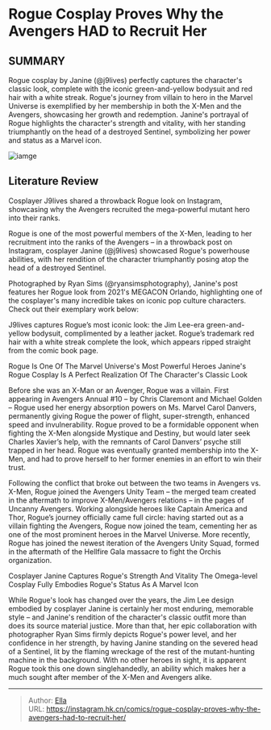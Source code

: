 # Rogue Cosplay Proves Why the Avengers HAD to Recruit Her


## SUMMARY 



  Rogue cosplay by Janine (@j9lives) perfectly captures the character&#39;s classic look, complete with the iconic green-and-yellow bodysuit and red hair with a white streak.   Rogue&#39;s journey from villain to hero in the Marvel Universe is exemplified by her membership in both the X-Men and the Avengers, showcasing her growth and redemption.   Janine&#39;s portrayal of Rogue highlights the character&#39;s strength and vitality, with her standing triumphantly on the head of a destroyed Sentinel, symbolizing her power and status as a Marvel icon.  

![iamge](https://static1.srcdn.com/wordpress/wp-content/uploads/2022/06/Rogue-Avengers.jpg)

## Literature Review

Cosplayer J9lives shared a throwback Rogue look on Instagram, showcasing why the Avengers recruited the mega-powerful mutant hero into their ranks.




Rogue is one of the most powerful members of the X-Men, leading to her recruitment into the ranks of the Avengers – in a throwback post on Instagram, cosplayer Janine (@j9lives) showcased Rogue&#39;s powerhouse abilities, with her rendition of the character triumphantly posing atop the head of a destroyed Sentinel.




Photographed by Ryan Sims (@ryansimsphotography), Janine&#39;s post features her Rogue look from 2021&#39;s MEGACON Orlando, highlighting one of the cosplayer&#39;s many incredible takes on iconic pop culture characters. Check out their exemplary work below:


 

J9lives captures Rogue’s most iconic look: the Jim Lee-era green-and-yellow bodysuit, complimented by a leather jacket. Rogue’s trademark red hair with a white streak complete the look, which appears ripped straight from the comic book page.


 Rogue Is One Of The Marvel Universe&#39;s Most Powerful Heroes 
Janine&#39;s Rogue Cosplay Is A Perfect Realization Of The Character&#39;s Classic Look
          

Before she was an X-Man or an Avenger, Rogue was a villain. First appearing in Avengers Annual #10 – by Chris Claremont and Michael Golden – Rogue used her energy absorption powers on Ms. Marvel Carol Danvers, permanently giving Rogue the power of flight, super-strength, enhanced speed and invulnerability. Rogue proved to be a formidable opponent when fighting the X-Men alongside Mystique and Destiny, but would later seek Charles Xavier’s help, with the remnants of Carol Danvers’ psyche still trapped in her head. Rogue was eventually granted membership into the X-Men, and had to prove herself to her former enemies in an effort to win their trust.




Following the conflict that broke out between the two teams in Avengers vs. X-Men, Rogue joined the Avengers Unity Team – the merged team created in the aftermath to improve X-Men/Avengers relations – in the pages of Uncanny Avengers. Working alongside heroes like Captain America and Thor, Rogue’s journey officially came full circle: having started out as a villain fighting the Avengers, Rogue now joined the team, cementing her as one of the most prominent heroes in the Marvel Universe. More recently, Rogue has joined the newest iteration of the Avengers Unity Squad, formed in the aftermath of the Hellfire Gala massacre to fight the Orchis organization.



 Cosplayer Janine Captures Rogue&#39;s Strength And Vitality 
The Omega-level Cosplay Fully Embodies Rogue&#39;s Status As A Marvel Icon

 

While Rogue&#39;s look has changed over the years, the Jim Lee design embodied by cosplayer Janine is certainly her most enduring, memorable style – and Janine&#39;s rendition of the character&#39;s classic outfit more than does its source material justice. More than that, her epic collaboration with photographer Ryan Sims firmly depicts Rogue&#39;s power level, and her confidence in her strength, by having Janine standing on the severed head of a Sentinel, lit by the flaming wreckage of the rest of the mutant-hunting machine in the background. With no other heroes in sight, it is apparent Rogue took this one down singlehandedly, an ability which makes her a much sought after member of the X-Men and Avengers alike.






---

> Author: [Ella](https://instagram.hk.cn/)  
> URL: https://instagram.hk.cn/comics/rogue-cosplay-proves-why-the-avengers-had-to-recruit-her/  

